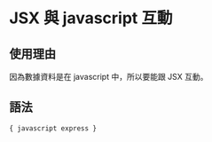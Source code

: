 # JSX 與 javascript 互動
## 使用理由
因為數據資料是在 javascript 中，所以要能跟 JSX 互動。

## 語法
```
{ javascript express }
```

